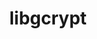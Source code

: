 ---
title: "libgcrypt"
layout: cache
categories: [package, develop]
meta: {"compilers": ["gcc@=11.1.0", "gcc@=11.4.0", "gcc@=7.3.1", "gcc@=7.5.0", "gcc@=9.4.0", "oneapi@=2024.2.1"], "num_specs": 15, "num_specs_by_stack": {"aws-isc": 1, "aws-isc-aarch64": 1, "data-vis-sdk": 2, "e4s": 2, "e4s-neoverse-v2": 2, "e4s-neoverse_v1": 2, "e4s-oneapi": 2, "e4s-power": 1, "hep": 2, "radiuss": 2, "root": 15, "tutorial": 2}, "oss": ["amzn2", "ubuntu18.04", "ubuntu20.04", "ubuntu22.04"], "platforms": ["linux"], "stacks": ["aws-isc", "aws-isc-aarch64", "data-vis-sdk", "e4s", "e4s-neoverse-v2", "e4s-neoverse_v1", "e4s-oneapi", "e4s-power", "hep", "radiuss", "root", "tutorial"], "targets": ["aarch64", "neoverse_v1", "neoverse_v2", "ppc64le", "x86_64_v3"], "versions": ["1.11.0"]}
spec_details: [{"compiler": "gcc@=7.3.1", "hash": "6szoewetsficpa2eyaocll3rkv4reiam", "os": "amzn2", "platform": "linux", "size": "-", "stacks": ["aws-isc", "root"], "target": "x86_64_v3", "variants": ["build_system=autotools", "patches=4e308ba"], "versions": ["1.11.0"]}, {"compiler": "gcc@=11.4.0", "hash": "b7uttrxfgbtov2x2o33ftrzdfylq7jsd", "os": "ubuntu22.04", "platform": "linux", "size": "-", "stacks": ["e4s-neoverse-v2", "root"], "target": "neoverse_v2", "variants": ["build_system=autotools", "patches=1ecb4ee,4e308ba"], "versions": ["1.11.0"]}, {"compiler": "gcc@=11.4.0", "hash": "clymehrv2uyaqyxo5573xsm36mveskar", "os": "ubuntu22.04", "platform": "linux", "size": "-", "stacks": ["e4s-neoverse-v2", "root"], "target": "neoverse_v2", "variants": ["build_system=autotools", "patches=1ecb4ee,4e308ba"], "versions": ["1.11.0"]}, {"compiler": "gcc@=7.3.1", "hash": "fsbydkor6aeu7v6oznvfbbie7h3fojxe", "os": "amzn2", "platform": "linux", "size": "-", "stacks": ["aws-isc-aarch64", "root"], "target": "aarch64", "variants": ["build_system=autotools", "patches=4e308ba"], "versions": ["1.11.0"]}, {"compiler": "gcc@=11.4.0", "hash": "gwfs23wiwyojjsazt77ugveklarlastz", "os": "ubuntu22.04", "platform": "linux", "size": "-", "stacks": ["e4s-neoverse_v1", "root"], "target": "neoverse_v1", "variants": ["build_system=autotools", "patches=4e308ba"], "versions": ["1.11.0"]}, {"compiler": "oneapi@=2024.2.1", "hash": "higpku2oe2w3fp6pg2kmf2tzmzdoqagd", "os": "ubuntu22.04", "platform": "linux", "size": "-", "stacks": ["e4s-oneapi", "root"], "target": "x86_64_v3", "variants": ["build_system=autotools", "patches=1ecb4ee,4e308ba"], "versions": ["1.11.0"]}, {"compiler": "gcc@=11.4.0", "hash": "hxnw5zu4olp62mwnpxycr7kr4zo2kcav", "os": "ubuntu22.04", "platform": "linux", "size": "-", "stacks": ["e4s", "hep", "root", "tutorial"], "target": "x86_64_v3", "variants": ["build_system=autotools", "patches=1ecb4ee,4e308ba"], "versions": ["1.11.0"]}, {"compiler": "gcc@=11.4.0", "hash": "isftpseriq6wwjeic6wdao7dt6zvuyik", "os": "ubuntu22.04", "platform": "linux", "size": "-", "stacks": ["e4s-neoverse_v1", "root"], "target": "neoverse_v1", "variants": ["build_system=autotools", "patches=4e308ba"], "versions": ["1.11.0"]}, {"compiler": "gcc@=7.5.0", "hash": "ixef3my2h434xi4sqeqp6x4jahtzjcb5", "os": "ubuntu18.04", "platform": "linux", "size": "-", "stacks": ["radiuss", "root"], "target": "x86_64_v3", "variants": ["build_system=autotools", "patches=1ecb4ee,4e308ba"], "versions": ["1.11.0"]}, {"compiler": "gcc@=11.1.0", "hash": "lbirlou3i6sbotvkqrxnyiu4rbuokcul", "os": "ubuntu20.04", "platform": "linux", "size": "-", "stacks": ["data-vis-sdk", "root"], "target": "x86_64_v3", "variants": ["build_system=autotools", "patches=1ecb4ee,4e308ba"], "versions": ["1.11.0"]}, {"compiler": "gcc@=11.4.0", "hash": "lz3h352zomypf2j7cquydnotgry33kos", "os": "ubuntu22.04", "platform": "linux", "size": "-", "stacks": ["e4s", "hep", "root", "tutorial"], "target": "x86_64_v3", "variants": ["build_system=autotools", "patches=1ecb4ee,4e308ba"], "versions": ["1.11.0"]}, {"compiler": "gcc@=11.1.0", "hash": "pare3aysafrivynlhoddsevpqve7ca6f", "os": "ubuntu20.04", "platform": "linux", "size": "-", "stacks": ["data-vis-sdk", "root"], "target": "x86_64_v3", "variants": ["build_system=autotools", "patches=1ecb4ee,4e308ba"], "versions": ["1.11.0"]}, {"compiler": "gcc@=9.4.0", "hash": "pginlkrykgn4dvmdz3ktw5r2qocvpzrp", "os": "ubuntu20.04", "platform": "linux", "size": "-", "stacks": ["e4s-power", "root"], "target": "ppc64le", "variants": ["build_system=autotools", "patches=4e308ba"], "versions": ["1.11.0"]}, {"compiler": "oneapi@=2024.2.1", "hash": "sbwrhv5uuxsvgn62u5dmc25dbqu3f3pp", "os": "ubuntu22.04", "platform": "linux", "size": "-", "stacks": ["e4s-oneapi", "root"], "target": "x86_64_v3", "variants": ["build_system=autotools", "patches=1ecb4ee,4e308ba"], "versions": ["1.11.0"]}, {"compiler": "gcc@=7.5.0", "hash": "xyeejdujhl76r3fxpjxtbvuox7mojbyl", "os": "ubuntu18.04", "platform": "linux", "size": "-", "stacks": ["radiuss", "root"], "target": "x86_64_v3", "variants": ["build_system=autotools", "patches=1ecb4ee,4e308ba"], "versions": ["1.11.0"]}]
---
